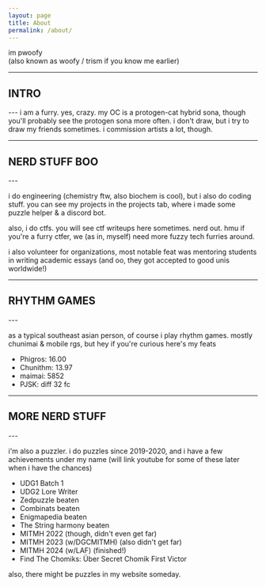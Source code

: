 ```yaml
---
layout: page
title: About
permalink: /about/
---
```


im pwoofy <br>
(also known as woofy / trism if you know me earlier) <br>

---
<h2> INTRO </h2>
---
i am a furry. yes, crazy. my OC is a protogen-cat hybrid sona, though you'll probably see the protogen sona more often.
i don't draw, but i try to draw my friends sometimes. i commission artists a lot, though.

---
<h2> NERD STUFF BOO </h2>
---

i do engineering (chemistry ftw, also biochem is cool), but i also do coding stuff. you can see my projects in the projects tab, where i made some puzzle helper & a discord bot.

also, i do ctfs. you will see ctf writeups here sometimes. nerd out. hmu if you're a furry ctfer, we (as in, myself) need more fuzzy tech furries around.

i also volunteer for organizations, most notable feat was mentoring students in writing academic essays (and oo, they got accepted to good unis worldwide!)

---
<h2> RHYTHM GAMES </h2>
---

as a typical southeast asian person, of course i play rhythm games. mostly chunimai & mobile rgs, but hey if you're curious here's my feats

- Phigros: 16.00
- Chunithm: 13.97
- maimai: 5852
- PJSK: diff 32 fc

---
<h2> MORE NERD STUFF </h2>
---

i'm also a puzzler. i do puzzles since 2019-2020, and i have a few achievements under my name (will link youtube for some of these later when i have the chances)

- UDG1 Batch 1
- UDG2 Lore Writer
- Zedpuzzle beaten
- Combinats beaten
- Enigmapedia beaten
- The String harmony beaten
- MITMH 2022 (though, didn't even get far)
- MITMH 2023 (w/DGCMITMH) (also didn't get far)
- MITMH 2024 (w/LAF) (finished!)
- Find The Chomiks: Über Secret Chomik First Victor

also, there might be puzzles in my website someday.
